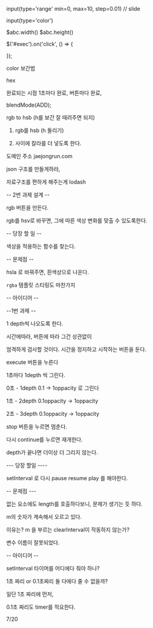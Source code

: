 

input(type='range' min=0, max=10, step=0.01)    // slide

input(type='color')

$abc.width() $abc.height()

$('#exec').on('click', () => {
	
});






color 보간법

hex


완료되는 시점 1초마다 완료, 버튼마다 완료,

blendMode(ADD);



rgb to hsb (h를 보간 잘 때려주면 되지)

1. rgb를 hsb (h 돌리기)

2. 사이에 칼라를 더 넣도록 한다.




도메인 주소
jaejongrun.com



json 구조를 만들게하라,

자료구조를 편하게 해주는게 lodash



-- 2번 과제 설계 --

rgb 버튼을 만든다.

rgb를 hsv로 바꾸면, 그에 따른 색상 변화를 맞출 수 있도록한다.


-- 당장 할 일 --

색상을 적용하는 함수를 찾는다.



-- 문제점 --


hsla 로 바꿔주면, 흰색상으로 나온다.

`rgba` 템플릿 스티링도 마찬가지

-- 아이디어 --













--1번 과제 --

1 depth씩 나오도록 한다.

시간에따라, 버튼에 따라 그건 상관없이

엄격하게 검사할 것이다.
시간을 정지하고 시작하는 버튼을 둔다.



execute 버튼을 누른다

1초마다 1depth 씩 그린다.

0초 - 1depth 0.1 -> 1oppacity 로 그린다

1초 - 2depth 0.1oppacity -> 1oppacity

2초 - 3depth 0.1oppacity -> 1oppacity

stop 버튼을 누르면 멈춘다. 

다시 continue를 누르면 재개한다.

depth가 끝나면 더이상 더 그리지 않는다.



--- 당장 할일 ----

setInterval 로 다시 pause resume play 를 해야한다.



-- 문제점 ---

없는 요소에도 length를 호출하다보니, 문제가 생기는 듯 하다.

m의 숫자가 계속해서 오르고 있다.

이유는? m 을 부르는 clearInterval이 작동하지 않는가?

변수 이름이 잘못되었다.


-- 아이디어 --

setInterval 타이머를 어디에다 줘야 하나?

1초 짜리 or 0.1초짜리 둘 다에다 줄 수 없을까?

일단 1초 짜리에 먼저,

0.1초 짜리도 timer를 적요한다.









7/20












